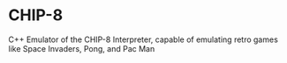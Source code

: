 # CHIP-8
C++ Emulator of the CHIP-8 Interpreter, capable of emulating retro games like Space Invaders, Pong, and Pac Man
